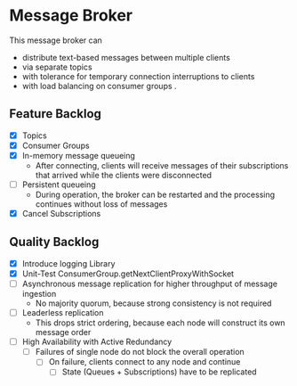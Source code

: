 # Message Broker
This message broker can
* distribute text-based messages between multiple clients
* via separate topics
* with tolerance for temporary connection interruptions to clients
* with load balancing on consumer groups
.

## Feature Backlog
- [x] Topics
- [x] Consumer Groups
- [x] In-memory message queueing
  - After connecting, clients will receive messages of their subscriptions that arrived while the clients were disconnected 
- [ ] Persistent queueing
  - During operation, the broker can be restarted and the processing continues without loss of messages
- [x] Cancel Subscriptions 

## Quality Backlog
- [x] Introduce logging Library
- [x] Unit-Test ConsumerGroup.getNextClientProxyWithSocket
- [ ] Asynchronous message replication for higher throughput of message ingestion 
  - No majority quorum, because strong consistency is not required
- [ ] Leaderless replication
    - This drops strict ordering, because each node will construct its own message order
- [ ] High Availability with Active Redundancy
  - [ ] Failures of single node do not block the overall operation
    - [ ] On failure, clients connect to any node and continue
      - [ ] State (Queues + Subscriptions) have to be replicated
